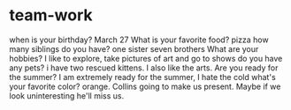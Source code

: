 # team-work
when is your birthday?
March 27
What is your favorite food?
pizza
how many siblings do you have?
one sister seven brothers
What are your hobbies?
I like to explore, take pictures of art and go to shows
do you have any pets?
i have two rescued kittens. I also like the arts.
Are you ready for the summer?
I am extremely ready for the summer, I hate the cold
what's your favorite color?
orange. Collins going to make us present. Maybe if we look uninteresting he'll miss us.  